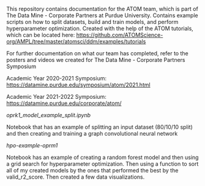 
This repository contains documentation for the ATOM team, which is part of The Data Mine - Corporate Partners at Purdue University. Contains example scripts on how to split datasets, build and train models, and perform hyperparameter optimization. Created with the help of the ATOM tutorials, which can be located here: https://github.com/ATOMScience-org/AMPL/tree/master/atomsci/ddm/examples/tutorials

For further documentation on what our team has completed, refer to the posters and videos we created for The Data Mine - Corporate Partners Symposium 

Academic Year 2020-2021 Symposium:  https://datamine.purdue.edu/symposium/atom/2021.html

Academic Year 2021-2022 Symposium: https://datamine.purdue.edu/corporate/atom/


*oprk1_model_example_split.ipynb*

Notebook that has an example of splitting an input dataset (80/10/10 split) and then creating and training a graph convolutional neural network

*hpo-example-oprm1*

Notebook has an example of creating a random forest model and then using a grid search for hyperparameter optimization. Then using a function to sort all of my created models by the ones that performed the best by the valid_r2_score. Then created a few data visualizations.
